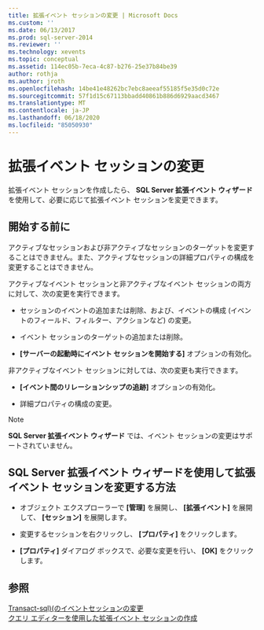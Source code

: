 ```yaml
---
title: 拡張イベント セッションの変更 | Microsoft Docs
ms.custom: ''
ms.date: 06/13/2017
ms.prod: sql-server-2014
ms.reviewer: ''
ms.technology: xevents
ms.topic: conceptual
ms.assetid: 114ec05b-7eca-4c87-b276-25e37b84be39
author: rothja
ms.author: jroth
ms.openlocfilehash: 14be41e48262bc7ebc8aeeaf55185f5e35d0c72e
ms.sourcegitcommit: 57f1d15c67113bbadd40861b886d6929aacd3467
ms.translationtype: MT
ms.contentlocale: ja-JP
ms.lasthandoff: 06/18/2020
ms.locfileid: "85050930"
---
```

# <a name="alter-an-extended-events-session"></a>拡張イベント セッションの変更
  拡張イベント セッションを作成したら、 **SQL Server 拡張イベント ウィザード**を使用して、必要に応じて拡張イベント セッションを変更できます。  
  
## <a name="before-you-begin"></a>開始する前に  
 アクティブなセッションおよび非アクティブなセッションのターゲットを変更することはできません。また、アクティブなセッションの詳細プロパティの構成を変更することはできません。  
  
 アクティブなイベント セッションと非アクティブなイベント セッションの両方に対して、次の変更を実行できます。  
  
-   セッションのイベントの追加または削除、および、イベントの構成 (イベントのフィールド、フィルター、アクションなど) の変更。  
  
-   イベント セッションのターゲットの追加または削除。  
  
-   **[サーバーの起動時にイベント セッションを開始する]** オプションの有効化。  
  
 非アクティブなイベント セッションに対しては、次の変更も実行できます。  
  
-   **[イベント間のリレーションシップの追跡]** オプションの有効化。  
  
-   詳細プロパティの構成の変更。  
  
> [!NOTE]  
>  **SQL Server 拡張イベント ウィザード** では、イベント セッションの変更はサポートされていません。  
  
## <a name="how-to-alter-an-extended-events-session-using-the-sql-server-extended-events-wizard"></a>SQL Server 拡張イベント ウィザードを使用して拡張イベント セッションを変更する方法  
  
-   オブジェクト エクスプローラーで **[管理]** を展開し、 **[拡張イベント]** を展開して、 **[セッション]** を展開します。  
  
-   変更するセッションを右クリックし、 **[プロパティ]** をクリックします。  
  
-   **[プロパティ]** ダイアログ ボックスで、必要な変更を行い、 **[OK]** をクリックします。  
  
## <a name="see-also"></a>参照  
 [Transact-sql&#41;&#40;のイベントセッションの変更](/sql/t-sql/statements/alter-event-session-transact-sql)   
 [クエリ エディターを使用した拡張イベント セッションの作成](../../database-engine/create-an-extended-events-session-using-query-editor.md)  
  
  
